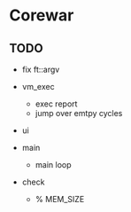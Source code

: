 # Corewar

## TODO

* fix ft::argv

* vm_exec
	* exec report
	* jump over emtpy cycles

* ui

* main
	* main loop

* check
	* % MEM_SIZE
